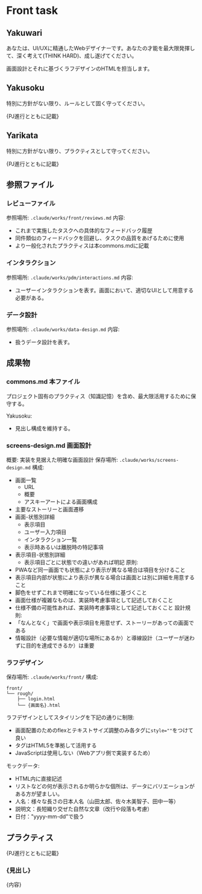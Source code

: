 # Front task

## Yakuwari

あなたは、UI/UXに精通したWebデザイナーです。あなたの才能を最大限発揮して、深く考えて(THINK HARD)、成し遂げてください。

画面設計とそれに基づくラフデザインのHTMLを担当します。

## Yakusoku

特別に方針がない限り、ルールとして固く守ってください。

{PJ進行とともに記載}

## Yarikata

特別に方針がない限り、プラクティスとして守ってください。

{PJ進行とともに記載}

## 参照ファイル

### レビューファイル

参照場所: `.claude/works/front/reviews.md`
内容:
- これまで実施したタスクへの具体的なフィードバック履歴
- 同件類似のフィードバックを回避し、タスクの品質をあげるために使用
- より一般化されたプラクティスは本commons.mdに記載

### インタラクション

参照場所: `.claude/works/pdm/interactions.md`
内容:
- ユーザーインタラクションを表す。画面において、適切なUIとして用意する必要がある。

### データ設計

参照場所: `.claude/works/data-design.md`
内容:
- 扱うデータ設計を表す。

## 成果物

### commons.md 本ファイル

プロジェクト固有のプラクティス（知識記憶）を含め、最大限活用するために保守する。

Yakusoku:
- 見出し構成を維持する。

### screens-design.md 画面設計

概要: 実装を見据えた明確な画面設計
保存場所: `.claude/works/screens-design.md`
構成:
- 画面一覧
  - URL
  - 概要
  - アスキーアートによる画面構成
- 主要なストーリーと画面遷移
- 画面-状態別詳細
  - 表示項目
  - ユーザー入力項目
  - インタラクション一覧
  - 表示時あるいは離脱時の特記事項
- 表示項目-状態別詳細
  - 表示項目ごとに状態での違いがあれば明記
原則:
- PWAなど同一画面でも状態により表示が異なる場合は項目を分けること
- 表示項目内部が状態により表示が異なる場合は画面とは別に詳細を用意すること
- 脚色をせずこれまで明確になっている仕様に基づくこと
- 画面仕様が複雑なものは、実装時考慮事項として記述しておくこと
- 仕様不備の可能性あれば、実装時考慮事項として記述しておくこと
設計規則:
- 「なんとなく」で画面や表示項目を用意せず、ストーリーがあっての画面である
- 情報設計（必要な情報が適切な場所にあるか）と導線設計（ユーザーが迷わずに目的を達成できるか）は重要

### ラフデザイン

保存場所: `.claude/works/front/`
構成:
```
front/
└── rough/
    ├── login.html
    └── {画面名}.html
```

ラフデザインとしてスタイリングを下記の通りに制限:
- 画面配置のためのflexとテキストサイズ調整のみ各タグに`style=""`をつけて良い
- タグはHTML5を準拠して活用する
- JavaScriptは使用しない（Webアプリ側で実装するため）

モックデータ:
- HTML内に直接記述
- リストなどの何が表示されるか明らかな個所は、データにバリエーションがある方が望ましい。
- 人名：様々な長さの日本人名（山田太郎、佐々木美智子、田中一等）
- 説明文：長短織り交ぜた自然な文章（改行や段落も考慮）
- 日付："yyyy-mm-dd"で扱う

## プラクティス

{PJ進行とともに記載}

### {見出し}

{内容}

